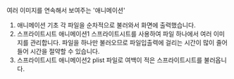 여러 이미지를 연속해서 보여주는 '애니메이션'

1. 애니메이션 기초
각 파일을 순차적으로 불러와서 화면에 출력했습니다.
2. 스프라이트시트 애니메이션1
스프라이트시트를 사용하여 파일 하나에서 여러 이미지를 관리합니다.
파일을 하나만 불러오므로 파일입출력에 걸리는 시간이 많이 줄어들어 시간을 절약할 수 있습니다.
3. 스프라이트시트 애니메이션2
plist 파일로 여백이 적은 스프라이트시트를 불러옵니다.
